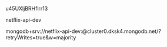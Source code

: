 u45UXljBRHflrr13

netflix-api-dev

mongodb+srv://netflix-api-dev:<password>@cluster0.dksk4.mongodb.net/<dbname>?retryWrites=true&w=majority
